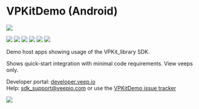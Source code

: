 # VPKitDemo (Android)



![](https://img.shields.io/badge/build-passed-green.svg)

![](https://img.shields.io/cocoapods/l/VPKit.svg)
![](https://img.shields.io/cocoapods/v/VPKit.svg)
![](https://img.shields.io/cocoapods/at/VPKit.svg)
![](https://img.shields.io/cocoapods/p/VPKit.svg)
![](https://img.shields.io/cocoapods/at/VPKit.svg)
![](https://img.shields.io/badge/picklerick-passed-green.svg)


Demo host apps showing usage of the VPKit_library SDK. 

Shows quick-start integration with minimal code requirements. View veeps only.  
 

Developer portal: [developer.veep.io](https://developer.veep.io)   
Help: sdk_support@veepio.com or use the [VPKitDemo issue tracker](https://github.com/veepionyc/VPKitDemo_Android/issues)

![](https://veepionyc.github.io/assets/img/consume.jpg)

